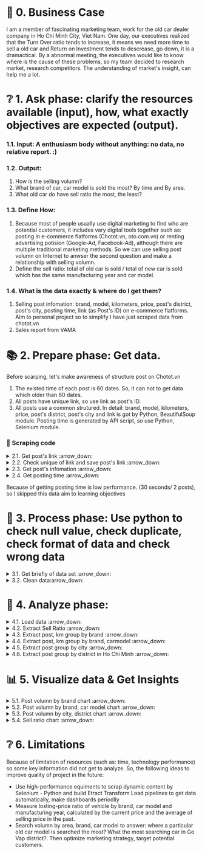 # :briefcase: 0. Business Case
I am a member of fascinating marketing team, work for the old car dealer company in Ho Chi Minh City, Viet Nam. One day, our executives realized that the Turn Over ratio tends to increase, it means we need more time to sell a old car and Return on Investment tends to descrease, go down, it is a dramactical. By a abnormal meeting, the executives would like to know where is the cause of these problems, so my team decided to research market, research competitors. The understanding of market's insight, can help me a lot.

# ❔ 1. Ask phase: clarify the resources available (input), how, what exactly objectives are expected (output).

### 1.1. Input: A enthusiasm body without anything: no data, no relative report. :) 

### 1.2. Output:
1. How is the selling volumn? 
2. What brand of car, car model is sold the most? By time and By area.
3. What old car do have sell ratio the most, the least?

### 1.3. Define How: 
1. Because most of people usually use digital marketing to find who are potential customers, it includes vary digital tools together such as: posting in e-commerce flatforms (Chotot.vn, oto.com.vn) or renting advertising potision (Google-Ad, Facebook-Ad), although there are multiple traditional marketing methods. So we can use selling post volumn on Internet to anwser the second question and make a relationship with selling volumn.
2. Define the sell ratio: total of old car is sold / total of new car is sold which has the same manufacturing year and car model.

### 1.4. What is the data exactly & where do I get them?
1. Selling post infomation: brand, model, kilometers, price, post's district, post's city, posting time, link (as Post's ID) on e-commerce flatforms. Aim to personal project so to simplify I have just scraped data from chotot.vn
2. Sales report from VAMA

# :books: 2. Prepare phase: Get data. 
Before scarping, let's make awareness of structure post on Chotot.vn
1. The existed time of each post is 60 dates. So, it can not to get data which older than 60 dates. 
2. All posts have unique link, so use link as post's ID.
3. All posts use a common strutured. In detail: brand, model, kilometers, price, post's district, post's city and link is got by Python, BeautifulSoup module. Posting time is generated by API script, so use Python, Selenium module.

### :bookmark_tabs: Scraping code

<details><summary> 2.1. Get post's link  :arrow_down: </summary>

```python
'''Get all link of posts'''
import requests
from bs4 import BeautifulSoup

posts = []
for i in range(0,1000):
    url = 'https://xe.chotot.com/mua-ban-oto-cu-sdca1?page={}'.format(i)
    response = requests.get(url, timeout=10)
    if response.status_code != 200:
        print('time out')
        continue
    content = response.content
    soup = BeautifulSoup(content, 'html.parser')
    for y in soup.find_all('a', class_="AdItem_adItem__gDDQT"):
        link = 'https://xe.chotot.com'+y['href']
        posts.append(link)
    print(i)
print(len(posts)) #20015
```
</details>

<details><summary> 2.2. Check unique of link and save post's link :arrow_down: </summary>

```python
#find unique link posts
uni_posts = set(posts) #19897
posts = list(uni_posts)
#save posts list into txt
with open('posts7-2-2023.txt', 'w') as f:
    for s in posts:
        f.write(s+'\n')
```

![image](https://github.com/Cong-hau/analyze-old-car-selling-posts/blob/f770049f7ffefcbbb9ab1f4aca84f5083337fc00/images/link_post.png)

</details>

<details><summary> 2.3. Get post's infomation :arrow_down: </summary>

```python
'''read list into txt'''
with open("posts7-2-2023.txt", 'r') as f:
    posts = [line.rstrip('\n') for line in f]
print(len(posts))


'''Get data from all posts'''
import requests
from bs4 import BeautifulSoup
from datetime import datetime
import re

data = []
index = 0
for url in posts[0]:
    try:
        response = requests.get(url, timeout=15)
    except requests.Timeout:
        continue
    if response.status_code != 200:
        continue
    content = response.content
    soup = BeautifulSoup(content, 'html.parser')
    #brand
    brand = soup.find('a', itemprop = 'carbrand')
    if brand is not None:
        brand = brand.string
    #carmodel
    carmodel = soup.find('a', itemprop = 'carmodel')
    if carmodel is not None:
        carmodel = carmodel.string
    #Manufactural year
    mfyear_string = soup.find('span', itemprop = 'mfdate')
    if mfyear_string is None:
        mfyear = None
    else:
        mfyear_string = mfyear_string.string
        try:
            mftime = datetime.strptime(mfyear_string, '%Y')
            mfyear = mftime.year
        except ValueError:
            mfyear = mfyear_string
    #km
    km_string = soup.find('span', itemprop = 'mileage_v2')
    if km_string is None:
        km = None
    else:
        km = int(km_string.string)
    #Transmission, Fuel
    gearbox = soup.find('span', itemprop = 'gearbox')
    if gearbox is not None:
        gearbox = gearbox.string
    fuel = soup.find('span', itemprop = 'fuel')
    if fuel is not None:
        fuel = fuel.string
    #Price
    price_string = soup.find('span', itemprop = 'price')
    if price_string is None:
        price = None
    else:
        price_string = price_string.text
        price = int(price_string[0:-3].replace('.','')) #remove '.','đ',' ' and convert to int
    #Area: dictrict, city
    script = soup.find('script', id='__NEXT_DATA__').string

    start_pattern_district = 'area_name":"'
    start_index_district = re.search(start_pattern_district, script)
    end_pattern_district = '","region'
    end_index_district = re.search(end_pattern_district, script)
    if start_index_district is None:
        district = None
    elif end_index_district is None:
        district = None
    else:
        district = script[start_index_district.span()[1]:end_index_district.span()[0]]
    
    start_pattern_city = 'region_name":"'
    start_index_city = re.search(start_pattern_city, script)
    end_pattern_city = '","company_ad'
    end_index_city = re.search(end_pattern_city, script)
    if start_index_city is None:
        city = None
    elif end_index_city is None:
        city = None
    else:
        city = script[start_index_city.span()[1]:end_index_city.span()[0]]
    #Posted time
    start_pattern_time = 'date":"'
    start_index_time = re.search(start_pattern_time, script)
    end_pattern_time = '","access-control-expose-headers"'
    end_index_time = re.search(end_pattern_time, script)
    if start_index_time is None:
        posted_time, posted_year, posted_month = None, None, None
    elif end_index_city is None:
        posted_time, posted_year, posted_month = None, None, None
    else:
        posted_time_string = script[start_index_time.span()[1]:end_index_time.span()[0]]
        try:
            posted_time = datetime.strptime(posted_time_string, '%a, %d %b %Y %H:%M:%S %Z')
            posted_year = posted_time.year
            posted_month = posted_time.strftime('%b')
        except ValueError:
            posted_time, posted_year, posted_month = None, None, None

    #PhoneNumber
    #Href
    href = url
    data.append({'brand': brand,
        'carmodel': carmodel,
        'year': mfyear,
        'km': km,
        'tranmission': gearbox,
        'fuel': fuel,
        'price': price,
        'district': district,
        'city': city,
        'posted_year': posted_year,
        'posted_month': posted_month,
        'link': href
        })
    index += 1
    print(index)
#print(len(data))
#Export: Write data into a new csv
import csv
keys = data[0].keys()   
'''with open('data.csv', 'w', encoding='utf8', newline='') as output_file:
    dict_writer = csv.DictWriter(output_file, keys)
    dict_writer.writeheader()
    dict_writer.writerows(data)'''
#Append new data into existed csv
with open('data.csv', 'a', encoding='utf8', newline='') as output_file:
    dict_writer = csv.DictWriter(output_file, keys)
    dict_writer.writerows(data)
```

![image](https://github.com/Cong-hau/analyze-old-car-selling-posts/blob/f770049f7ffefcbbb9ab1f4aca84f5083337fc00/images/post_info.png)

</details>

<details><summary> 2.4. Get posting time :arrow_down: </summary>

```python
import selenium
from selenium import webdriver
from selenium.webdriver.common.keys import Keys
from selenium.webdriver.common.by import By
import time

link = ['https://xe.chotot.com/mua-ban-oto-quan-8-tp-ho-chi-minh/102698000.htm','https://xe.chotot.com/mua-ban-oto-quan-3-tp-ho-chi-minh/102398170.htm']
driver = webdriver.Chrome()
for url in link:
    driver.get(url)
    time.sleep(5)

    posted_time_ele = driver.find_element(By.XPATH, '//*[@id="__next"]/div/div[3]/div[1]/div/div[4]/div/div[2]/div/div/div/span/div/div[2]/span')
    print(posted_time_ele.text) #30s for 2 posts, so use selenium take a lot of time
```

![image](https://github.com/Cong-hau/analyze-old-car-selling-posts/blob/f770049f7ffefcbbb9ab1f4aca84f5083337fc00/images/posting_time.png)

</details>

Because of getting posting time is low performance. (30 seconds/ 2 posts), so I skipped this data aim to learning objectives

# :bookmark_tabs: 3. Process phase: Use python to check null value, check duplicate, check format of data and check wrong data

<details><summary> 3.1. Get briefly of data set :arrow_down: </summary>

```python
import pandas as pd

'''Load data'''
df = pd.read_csv('data.csv')

'''Get briefly of dataset'''
df.head()
df.info() 
df.describe()
df.columns
```

![image](https://github.com/Cong-hau/analyze-old-car-selling-posts/blob/b127c994cfa195dfb1a9ba852610419fbdc26927/images/df_info.png)

</details>

<details><summary> 3.2. Clean data:arrow_down: </summary>

```python
'''Cleaning empty value'''
#View the empty value
df[df.isnull().any(axis=1)] 
```

![image](https://github.com/Cong-hau/analyze-old-car-selling-posts/blob/b127c994cfa195dfb1a9ba852610419fbdc26927/images/null_value.png)

```python
km_mode = df['km'].mode() #find mode value and ignore NaN value
km_mode = float(km_mode) #mode() function create object so have to change data type before use on fillna method
df['km'].fillna(km_mode, inplace=True) 

#View again include brand, carmodel so drop the rest of na
df.dropna(inplace=True) 

'''Cleaning wrong format'''
df.info()
convert_dict = {'km':int, 'price':int, 'posted_year':str}
df = df.astype(convert_dict)

'''Check wrong data in city'''
#view unique in city column
set(df['city']) #do not have misspelling and obey the standard

'''Remove duplicates'''
df.duplicated() #All is False >> no duplicates

'''#Save dataset after cleaning'''
df.to_csv('cleaned_data.csv', index=False) #remove index number
```

![image](https://github.com/Cong-hau/analyze-old-car-selling-posts/blob/b127c994cfa195dfb1a9ba852610419fbdc26927/images/check_duplicates.png)

</details>

# 🔎 4. Analyze phase: 
<details><summary> 4.1. Load data :arrow_down: </summary>

```python
import pandas as pd

'''1.Load data'''
df = pd.read_csv('cleaned_data.csv')

'''2.View data'''
df.info()
df.head()
df = df.astype({'posted_year':int})#remove number after digit point of float type
df = df.astype({'posted_year':str})#convert data type in a line
```
</details>

<details><summary> 4.2. Extract Sell Ratio :arrow_down: </summary>

```python
#Create a new dataframe 
top_posts = df.groupby(['brand','carmodel','year']).size().sort_values(ascending=False)
sell_ratio = top_posts.reset_index() #convert series (groupby result) into dataframe
sell_ratio.rename(columns={0:'num_posts'}, inplace=True) #change column name

#Filter manufacture year (2020,2021,2022)
sell_ratio = sell_ratio[sell_ratio['year'].isin(['2020','2021','2022'])]

#Filter brand which have data revenue in VAMA
filter_brand = ['Toyota','Ford','Honda','Mitsubishi','Kia','Mazda','Suzuki','Isuzu']
sell_ratio = sell_ratio[sell_ratio['brand'].isin(filter_brand)]

#Filter number of posts which quite large to analyze, after view unique value of num_posts, I chose 20
sell_ratio = sell_ratio[sell_ratio['num_posts'] > 20]

#Add data from VAMA statements
vama_data = [30251, 15650, 13291, 5485, 11365, 16447, 16844, 8512, 2793, 12033, 16122, 11803, 9745,
            13616, 19931, 4206, 18411, 6075, 1961, 5902, 7653, 3969, 14696, 5589, 3683, 5916, 1948,
            23529, 21473, 14104, 2478, 6352, 11404, 9812, 21983, 3195, 6526, 9775, 2813, 6065, 5406,
            9320, 4725, 5333, 9578, 5423, 2906, 5175, 867, 4471, 10505, 1076, 12700, 9446, 7214, 10230, 
            5854, 12398, 8334, 1710]

vama_report_2020 = 'http://vama.org.vn/Data/upload/files/2020/Thang12-2020/VAMA%20sales%20report%20December%202020%20-%20Detail.pdf'
vama_report_2021 = 'http://vama.org.vn/Data/upload/files/2021/Thang12-2021/VAMA%20sales%20report%20December%202021%20-%20Detail.pdf'
vama_report_2022 = 'http://vama.org.vn/Data/upload/files/2022/T12-2022/VAMA%20sales%20report%20December%202022%20-%20Detail.pdf'

sell_ratio['VAMA'] = vama_data
sell_ratio.info()
#Create a ratio column 
sell_ratio['sell_ratio'] = sell_ratio['num_posts'] / sell_ratio['VAMA'] *100
sell_ratio.to_csv('sell_ratio_chotot.csv', index=False)
```

</details>

<details><summary> 4.3. Extract post, km group by brand :arrow_down: </summary>

```python
#num_posts, mean_km group by brand
brand = df.groupby(['brand']).agg({'km':['mean', 'count']}) #get 2 aggregate functions, extract a DataFrame
brand = brand.reset_index() #reset index
brand.columns = ['brand', 'mean_km', 'num_posts'] #change multiple column names
brand.to_csv('posts_km_groupby_brand.csv', index= False)
```

![image](https://github.com/Cong-hau/analyze-old-car-selling-posts/blob/cffa3cafe1c523a2793272343fdb351b1f437c6b/images/post_brand.png)

</details>

<details><summary> 4.4. Extract post, km group by brand, carmodel :arrow_down: </summary>

```python
#num_posts, mean_km group by carmodel
carmodel = df.groupby(['brand', 'carmodel'])['km'].agg(['mean', 'size'])
carmodel = carmodel.reset_index()
carmodel.columns = ['brand', 'carmodel', 'mean_km', 'num_posts']
carmodel.to_csv('posts_km_groupby_carmodel.csv', index= False)
```

![image](https://github.com/Cong-hau/analyze-old-car-selling-posts/blob/cffa3cafe1c523a2793272343fdb351b1f437c6b/images/post_carmodel.png)

</details>

<details><summary> 4.5. Extract post group by city :arrow_down: </summary>

```python
#num_posts group by city
city = df.groupby('city').size()
city = city.reset_index()
city.columns = ['city', 'num_posts']
city.to_csv('posts_groupby_city.csv', index= False)
```

![image](https://github.com/Cong-hau/analyze-old-car-selling-posts/blob/cffa3cafe1c523a2793272343fdb351b1f437c6b/images/post_city.png)

</details>


<details><summary> 4.6. Extract post group by district in Ho Chi Minh :arrow_down: </summary>

```python
#num_posts group by disctrict in HCM
hcm = df.groupby('city').get_group('Tp Hồ Chí Minh')
dis_hcm = hcm.groupby('district').size()
dis_hcm = dis_hcm.reset_index()
dis_hcm.columns = ['district', 'num_posts']
dis_hcm['city'] = 'Hồ Chí Minh' #add city column to get hcm's geographic data which used in tableau
dis_hcm.to_csv('posts_groupby_district_hcm.csv', index= False)
```

![image](https://github.com/Cong-hau/analyze-old-car-selling-posts/blob/cffa3cafe1c523a2793272343fdb351b1f437c6b/images/post_dist_hcm.png)

</details>

# 📊 5. Visualize data & Get Insights

<details><summary> 5.1. Post volumn by brand chart :arrow_down: </summary>

Insights: 
- Post's Volumn total: 19.629 posts from 2022 December to 2023 January. This is baseline to compare with post's volumn total in the future, then to identify the market trend. For instance: are there supply of old cars is larger than a particular period or less than?
- Almost of the brands is sold at 90.000 km average, but look at the most common of brand from Japanese, Korean and United State, car is sold the most at 60.000 - 80.000km. 
- Top 3 Brand is posted the most. It is related with new car sale reports of these brand year over year. But is this correlate to intention to re-sell car, let's check it by re-sell ratio later. 
    - The Fisrt: Toyota with 4.295 posts, equal 21.88% per total
    - The Second: Ford with 2430 posts, equal 12.38% per total.
    - The Third: Huyndai and Kia with 2.000 posts appropriately, equal 10 % per total.

![image](https://github.com/Cong-hau/analyze-old-car-selling-posts/blob/1c9649ee937a2e03d87662cbbe8d31488342f2bc/images/brand's%20post.png)

[Brand's post Dashboard](https://public.tableau.com/app/profile/l.h.u5510/viz/Book1_16759639143440/Dashboard3)

</details>

<details><summary> 5.2. Post volumn by brand, car model chart :arrow_down: </summary>

Insights: 
- Top 5 Carmodel have posted the most for 2 months ago. 
    - The Fisrt: Ford Ranger with 954 posts.
    - The Second: Toyota Innova with 826 posts.
    - The Third: Toyota Vios with 794 posts.
    - The Fourth: Toyota Furtuner with 689 posts.
    - The Fifth: Toyota Camry with 572 posts.
- When looking at new car sale reposts from Vietnam automobile manufacturers' association in few years recently, the buying new car demand is not match with the top 5 Carmodel. Infact, Toyota Innova, Toyota Vios lost market share to Mitsubishi Xpander, Hyundai Accent, Vinfast Fadil and Toyota Fortuner in SUV segment is replaced by released vehicle in SUV and CUV segment, this means people have a lot of options to choose. So, we hypethasized that post voulumn by car model is effected by the available old vehicle supply.

![image](https://github.com/Cong-hau/analyze-old-car-selling-posts/blob/1c9649ee937a2e03d87662cbbe8d31488342f2bc/images/carmodel's%20post.png)

[Car Model's post Dashboard](https://public.tableau.com/app/profile/l.h.u5510/viz/Book1_16759639143440/Dashboard4)

</details>

<details><summary> 5.3. Post volumn by city, district chart :arrow_down: </summary>
    
Insights:
- Post Volumn by region: The southern region market is most vibrant.
    - Northern: 30.16%
    - Central: 12.20%
    - Southern: 57.63%
- Top 3 city have post volumn the most for 2 months ago:
    - Ho Chi Minh: 7.486 posts
    - Ha Noi: 4.789 posts
    - Binh Duong: 1.382 posts
- Top 3 district in Ho Chi Minh city have post volumn the most for 2 months ago:
    - The first: Thu Duc city 1.878 posts
    - The second: District 7, 810 posts
    - The third: District 12, 592 posts
- Look at the stat of Thu Duc city where include 3 old district, these are: District 2, District 9 and Thu Duc District, so if separate all of them, the average posts is 600. We can conclude that the first city is District 7, the rest of outer-district (eg: 2,9,Thu Duc, Tan Binh, Binh Tan, Tan Phu, Go Vap) is about 500-600 posts and the central district (eg: 1,3,5,8,4 dsitrict) is about 100-200 posts.

![image](https://github.com/Cong-hau/analyze-old-car-selling-posts/blob/1c9649ee937a2e03d87662cbbe8d31488342f2bc/images/city's%20post.png)

[City, district Dashboard](https://public.tableau.com/app/profile/l.h.u5510/viz/Book1_16759639143440/Dashboard2)

</details>

<details><summary> 5.4. Sell ratio chart :arrow_down: </summary>
    
Insights: To know which car tend to re-sell the most, we removed effect of new car sales and created sell ratio to comparision.
- Top 3 car model which made in 2020 - 2022 tend to re-sell the most :
    - Mazda CX 30: sell ratio 2.99%, equivalent with 100 new-cars are sold then 3 old-cars are posted to re-sell.
    - Kia Sedona: 2.601%
    - Mitsubishi Pajero Sport: 2.230%
- Top 3 car model which made in 2020 tend to re-sell the most: 
    - Kia Sedona 2020: sell ratio 2.601%, equivalent with 100 new-cars made in 2020 then 2.6 old-cars are posted to re-sell
    - Honda Civic 2020: 1.614%
    - Mitsubishi Outlander 2020: 1.159%
- Top 3 car model which made in 2021 tend to re-sell the most:
    - Mazda CX 30 2021: sell ratio 2.99%, equivalent with 100 new-cars made in 2021 then 2.99 old-cars are posted to re-sell
    - Mitsubishi Pajero Sport 2021: 2.230%
    - Mitubishi Outlander 2021: 2.256%
- Top 3 car model which made in 2022 tend to re-sell the most:
    - Kia Sportage 2022: sell ratio 1.158%, equivalent with 100 new-cars made in 2022 then 1.158 old-cars are posted to re-sell
    - Kia K5 2022: 1.228%
    - Mitsubishi Outlander: 0.677%
- Compare between the top 5 car model is posted the most and sell ratio, we realized that the most posted car model is not the most sell ratio, the posts volumn affect by available supply, instead of intention to re-sell car.

![image](https://github.com/Cong-hau/analyze-old-car-selling-posts/blob/1c9649ee937a2e03d87662cbbe8d31488342f2bc/images/sell%20ratio%202.png)

[Sell Ratio Dashboard](https://public.tableau.com/app/profile/l.h.u5510/viz/Book1_16759639143440/Dashboard5)

</details>

# ❔ 6. Limitations

Because of limitation of resources (such as: time, technology performance) so some key information did not get to analyze. So, the following ideas to improve quality of project in the future:
- Use high-performance equiments to scrap dynamic content by Selenium - Python and build Etract Transform Load pipelines to get data automatically, make dashboards periodlly
- Measure losting-price ratio of vehicle by brand, car model and manufacturing year, calculated by the current price and the average of selling price in the past.
- Search volumn by area, brand, car model to answer: where a particular old car model is searched the most? What the most searching car in Go Vap district?. Then optimize  marketing strategy, target potential customers.



